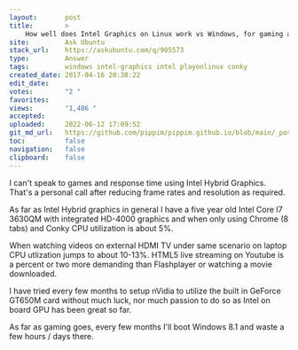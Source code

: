 ```yaml
---
layout:       post
title:        >
    How well does Intel Graphics on Linux work vs Windows, for gaming and day-to-day use?
site:         Ask Ubuntu
stack_url:    https://askubuntu.com/q/905573
type:         Answer
tags:         windows intel-graphics intel playonlinux conky
created_date: 2017-04-16 20:38:22
edit_date:    
votes:        "2 "
favorites:    
views:        "1,486 "
accepted:     
uploaded:     2022-06-12 17:09:52
git_md_url:   https://github.com/pippim/pippim.github.io/blob/main/_posts/2017/2017-04-16-How-well-does-Intel-Graphics-on-Linux-work-vs-Windows_-for-gaming-and-day-to-day-use_.md
toc:          false
navigation:   false
clipboard:    false
---
```


I can't speak to games and response time using Intel Hybrid Graphics. That's a personal call after reducing frame rates and resolution as required.

As far as Intel Hybrid graphics in general I have a five year old Intel Core I7 3630QM with integrated HD-4000 graphics and when only using Chrome (8 tabs) and Conky CPU utilization is about 5%.

When watching videos on external HDMI TV under same scenario on laptop CPU utlization jumps to about 10-13%. HTML5 live streaming on Youtube is a percent or two more demanding than Flashplayer or watching a movie downloaded.

I have tried every few months to setup nVidia to utilize the built in GeForce GT650M card without much luck, nor much passion to do so as Intel on board GPU has been great so far.

As far as gaming goes, every few months I'll boot Windows 8.1 and waste a few hours / days there.
